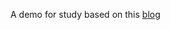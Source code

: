 A demo for study based on this [blog](http://sahatyalkabov.com/create-a-tv-show-tracker-using-angularjs-nodejs-and-mongodb/)